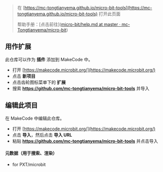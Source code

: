> 在 [https://mc-tongtianyema.github.io/micro-bit-tools](https://mc-tongtianyema.github.io/micro-bit-tools) 打开此页面
> 
> 帮助手册：[点击前往]([micro-bit/help.md at master · mc-Tongtianyema/micro-bit](https://github.com/mc-Tongtianyema/micro-bit/blob/master/help.md))

## 用作扩展

此仓库可以作为 **插件** 添加到 MakeCode 中。

* 打开 [https://makecode.microbit.org/](https://makecode.microbit.org/)
* 点击 **新项目**
* 点击齿轮图标菜单下的 **扩展**
* 搜索 **https://github.com/mc-tongtianyema/micro-bit-tools** 并导入

## 编辑此项目

在 MakeCode 中编辑此仓库。

* 打开 [https://makecode.microbit.org/](https://makecode.microbit.org/)
* 点击 **导入**，然后点击 **导入 URL**
* 粘贴 **https://github.com/mc-tongtianyema/micro-bit-tools** 并点击导入

#### 元数据（用于搜索、渲染）

* for PXT/microbit
  
  <script src="https://makecode.com/gh-pages-embed.js"></script><script>makeCodeRender("{{ site.makecode.home_url }}", "{{ site.github.owner_name }}/{{ site.github.repository_name }}");</script>
